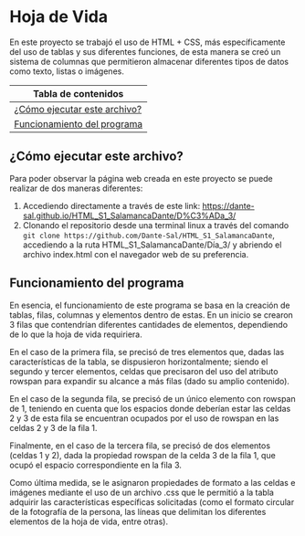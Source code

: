 # Hoja de Vida

En este proyecto se trabajó el uso de HTML + CSS, más específicamente del uso de tablas y sus diferentes funciones, de esta manera se creó un sistema de columnas que permitieron almacenar diferentes tipos de datos como texto, listas o imágenes.

|Tabla de contenidos|
|--|
|[¿Cómo ejecutar este archivo?](#Ejecucion)|
|[Funcionamiento del programa](#Funcionamiento)|

<a name="Ejecucion"></a>

## ¿Cómo ejecutar este archivo?

Para poder observar la página web creada en este proyecto se puede realizar de dos maneras diferentes:

1. Accediendo directamente a través de este link: https://dante-sal.github.io/HTML_S1_SalamancaDante/D%C3%ADa_3/
2. Clonando el repositorio desde una terminal linux a través del comando `git clone https://github.com/Dante-Sal/HTML_S1_SalamancaDante`, accediendo a la ruta HTML_S1_SalamancaDante/Día_3/ y abriendo el archivo index.html con el navegador web de su preferencia.

<a name="Funcionamiento"></a>

## Funcionamiento del programa

En esencia, el funcionamiento de este programa se basa en la creación de tablas, filas, columnas y elementos dentro de estas. En un inicio se crearon 3 filas que contendrían diferentes cantidades de elementos, dependiendo de lo que la hoja de vida requiriera.

En el caso de la primera fila, se precisó de tres elementos que, dadas las características de la tabla, se dispusieron horizontalmente; siendo el segundo y tercer elementos, celdas que precisaron del uso del atributo rowspan para expandir su alcance a más filas (dado su amplio contenido).

En el caso de la segunda fila, se precisó de un único elemento con rowspan de 1, teniendo en cuenta que los espacios donde deberían estar las celdas 2 y 3 de esta fila se encuentran ocupados por el uso de rowspan en las celdas 2 y 3 de la fila 1.

Finalmente, en el caso de la tercera fila, se precisó de dos elementos (celdas 1 y 2), dada la propiedad rowspan de la celda 3 de la fila 1, que ocupó el espacio correspondiente en la fila 3.

Como última medida, se le asignaron propiedades de formato a las celdas e imágenes mediante el uso de un archivo .css que le permitió a la tabla adquirir las características específicas solicitadas (como el formato circular de la fotografía de la persona, las líneas que delimitan los diferentes elementos de la hoja de vida, entre otras).